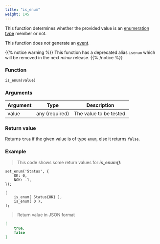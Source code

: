 ```yaml
---
title: "is_enum"
weight: 145
---
```


This function determines whether the provided value is an [enumeration type](../../data-types/enum) member or not.

This function does *not* generate an [event](../../overview/events).

{{% notice warning %}}
This function has a deprecated alias `isenum` which will be removed in the next *minor* release.
{{% /notice %}}

### Function

`is_enum(value)`

### Arguments

Argument | Type | Description
-------- | ---- | -----------
value | any (required) | The value to be tested.

### Return value

Returns `true` if the given value is of type `enum`,  else it returns `false`.

### Example

> This code shows some return values for ***is_enum()***:

```thingsdb,json_response
set_enum('Status', {
    OK: 0,
    NOK: -1,
});

[
    is_enum( Status{OK} ),
    is_enum( 0 ),
];
```

> Return value in JSON format

```json
[
    true,
    false
]
```
